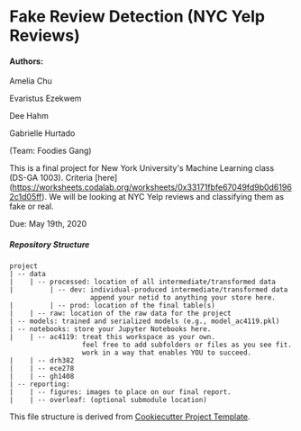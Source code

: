 # Fake Review Detection (NYC Yelp Reviews)
#### Authors:
Amelia Chu

Evaristus Ezekwem

Dee Hahm

Gabrielle Hurtado

(Team: Foodies Gang)

This is a final project for New York University's Machine Learning class (DS-GA 1003). Criteria [here] (https://worksheets.codalab.org/worksheets/0x33171fbfe67049fd9b0d61962c1d05ff). We will be looking at NYC Yelp reviews and classifying them as fake or real.

Due: May 19th, 2020

##### Repository Structure
```
project
| -- data
|    | -- processed: location of all intermediate/transformed data
|         | -- dev: individual-produced intermediate/transformed data
                    append your netid to anything your store here.
|         | -- prod: location of the final table(s)
|    | -- raw: location of the raw data for the project
| -- models: trained and serialized models (e.g., model_ac4119.pkl)
| -- notebooks: store your Jupyter Notebooks here.
|    | -- ac4119: treat this workspace as your own.
                  feel free to add subfolders or files as you see fit.
                  work in a way that enables YOU to succeed.
|    | -- drh382
|    | -- ece278
|    | -- gh1408
| -- reporting:
|    | -- figures: images to place on our final report.
|    | -- overleaf: (optional submodule location)
```
This file structure is derived from [Cookiecutter Project Template](https://drivendata.github.io/cookiecutter-data-science/).
